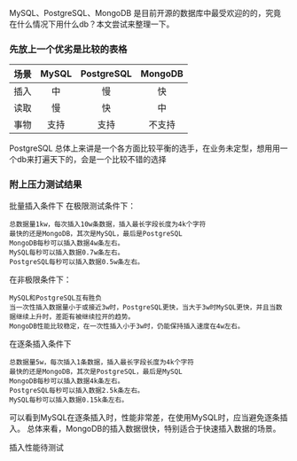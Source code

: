  MySQL、PostgreSQL、MongoDB 是目前开源的数据库中最受欢迎的的，究竟在什么情况下用什么db？本文尝试来整理一下。

### 先放上一个优劣是比较的表格

| 场景 |MySQL |PostgreSQL |MongoDB |
| :---: | :---: | :---: | :---:|
| 插入 | 中  | 慢 | 快 |
| 读取 | 慢  | 快 | 中 |
| 事物 | 支持 | 支持 | 不支持 |

PostgreSQL 总体上来讲是一个各方面比较平衡的选手，在业务未定型，想用用一个db来打遍天下的，会是一个比较不错的选择

### 附上压力测试结果
批量插入条件下
在极限测试条件下：
~~~
总数据量1kw，每次插入10w条数据，插入最长字段长度为4k个字符
最快的还是MongoDB，其次是MySQL，最后是PostgreSQL
MongoDB每秒可以插入数据4w条左右。
MySQL每秒可以插入数据0.7w条左右。
PostgreSQL每秒可以插入数据0.5w条左右。
~~~
在非极限条件下：
~~~
MySQL和PostgreSQL互有胜负
当一次性插入数据量小于或接近3w时，PostgreSQL更快，当大于3w时MySQL更快，并且当数据继续上升时，差距有被继续拉开的趋势。
MongoDB性能比较稳定，在一次性插入小于3w时，仍能保持插入速度在4w左右。
~~~

在逐条插入条件下
~~~
总数据量5w，每次插入1条数据，插入最长字段长度为4k个字符
最快的还是MongoDB，其次是PostgreSQL，最后是MySQL
MongoDB每秒可以插入数据4k条左右。 
PostgreSQL每秒可以插入数据2.5k条左右。 
MySQL每秒可以插入数据0.15k条左右。
~~~

可以看到MySQL在逐条插入时，性能非常差，在使用MySQL时，应当避免逐条插入。
总体来看，MongoDB的插入数据很快，特别适合于快速插入数据的场景。

插入性能待测试